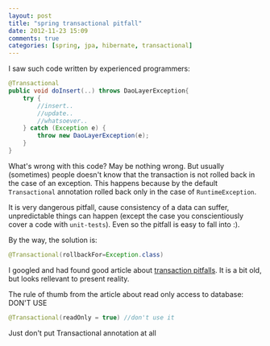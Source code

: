 ```yaml
---
layout: post
title: "spring transactional pitfall"
date: 2012-11-23 15:09
comments: true
categories: [spring, jpa, hibernate, transactional] 
---
```


I saw such code written by experienced programmers:

``` java
@Transactional
public void doInsert(..) throws DaoLayerException{
	try {
		//insert..
		//update..
		//whatsoever..
	} catch (Exception e) {
		throw new DaoLayerException(e);
	} 
}
```
<!-- more -->
What's wrong with this code? May be nothing wrong. 
But usually (sometimes) people doesn't know that the transaction is not rolled back in the case of
an exception.
This happens because by the default `Transactional` annotation rolled back only in the case of `RuntimeException`.

It is very dangerous pitfall, cause consistenсy of a data can suffer, unpredictable things can happen (except the case you сonscientiously cover a code with `unit-tests`). Even so the pitfall is easy to fall into :).  

By the way, the solution is:
```java
@Transactional(rollbackFor=Exception.class)
```

I googled and had found good article about [transaction pitfalls](http://www.ibm.com/developerworks/java/library/j-ts1/index.html). It is a bit old, but looks rellevant to present reality.

The rule of thumb from the article about read only access to database: DON'T USE
```java
@Transactional(readOnly = true) //don't use it
```
Just don't put Transactional annotation at all
